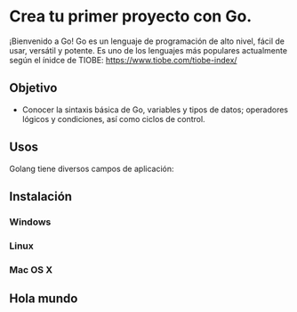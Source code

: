 # Crea tu primer proyecto con Go.

¡Bienvenido a Go! Go es un lenguaje de programación de alto nivel, fácil de usar, versátil y potente. Es uno de los lenguajes más populares actualmente según el ínidce de TIOBE: https://www.tiobe.com/tiobe-index/

## Objetivo

* Conocer la sintaxis básica de Go, variables y tipos de datos; operadores lógicos y condiciones, así como ciclos de control. 

## Usos

Golang tiene diversos campos de aplicación:

## Instalación


### Windows



### Linux


### Mac OS X




## Hola mundo



